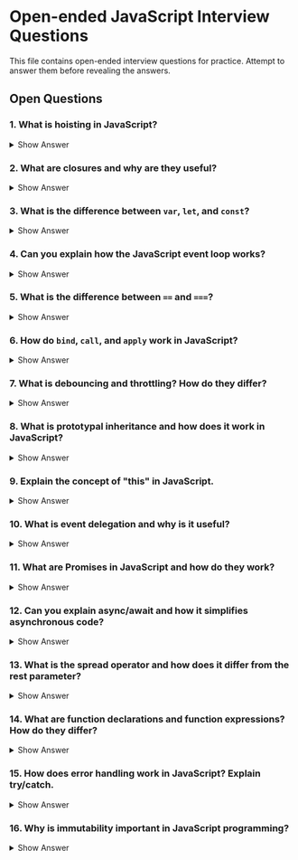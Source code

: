 # Open-ended JavaScript Interview Questions

This file contains open-ended interview questions for practice. Attempt to answer them before revealing the answers.

## Open Questions

### 1. What is hoisting in JavaScript?

<details>
  <summary>Show Answer</summary>
  
  **Answer:**  
  Hoisting is JavaScript's behavior of moving declarations (variables and functions) to the top of their containing scope during the compilation phase. This allows functions and variables to be referenced before they are declared in the code, though variables declared with `let` and `const` are not fully initialized.
</details>

### 2. What are closures and why are they useful?

<details>
  <summary>Show Answer</summary>
  
  **Answer:**  
  A closure occurs when an inner function preserves access to variables from its outer function even after the outer function has finished executing. They are useful for data encapsulation, maintaining state, and creating private variables.
</details>

### 3. What is the difference between `var`, `let`, and `const`?

<details>
  <summary>Show Answer</summary>
  
  **Answer:**  
  `var` is function-scoped and can be re-declared, while `let` and `const` are block-scoped with `const` disallowing reassignment after its initial value. Additionally, variables declared with `let` and `const` are subject to the temporal dead zone.
</details>

### 4. Can you explain how the JavaScript event loop works?

<details>
  <summary>Show Answer</summary>
  
  **Answer:**  
  The event loop continuously monitors the call stack and task queues to manage asynchronous operations. It moves tasks from the macrotask (or callback) queue or microtask queue into the call stack when it's empty, ensuring non-blocking execution.
</details>

### 5. What is the difference between `==` and `===`?

<details>
  <summary>Show Answer</summary>
  
  **Answer:**  
  The `==` operator performs type coercion before comparing values, while the `===` operator compares both value and type without coercing types. Using `===` generally avoids unexpected results due to type conversion.
</details>

### 6. How do `bind`, `call`, and `apply` work in JavaScript?

<details>
  <summary>Show Answer</summary>
  
  **Answer:**  
  These methods allow you to control the value of `this` inside a function. `call` and `apply` invoke the function immediately (with the latter expecting an array of arguments), while `bind` returns a new function with `this` bound to a specific value.
</details>

### 7. What is debouncing and throttling? How do they differ?

<details>
  <summary>Show Answer</summary>
  
  **Answer:**  
  Debouncing delays the execution of a function until after a specified interval since its last call, while throttling ensures a function is executed at most once in a specified time period. These techniques help manage the frequency of function calls in response to rapid events.
</details>

### 8. What is prototypal inheritance and how does it work in JavaScript?

<details>
  <summary>Show Answer</summary>
  
  **Answer:**  
  Prototypal inheritance allows objects to inherit properties and methods from other objects via a prototype chain. When a property is accessed, JavaScript traverses the prototype chain to locate it if it's not found on the object itself.
</details>

### 9. Explain the concept of "this" in JavaScript.

<details>
  <summary>Show Answer</summary>
  
  **Answer:**  
  The value of `this` is determined by the context in which a function is called. It can refer to the global object, a specific object when used in methods, or be explicitly bound using methods like `call`, `apply`, or `bind`.
</details>

### 10. What is event delegation and why is it useful?

<details>
  <summary>Show Answer</summary>
  
  **Answer:**  
  Event delegation involves attaching a single event listener to a parent element instead of to each individual child element. This leverages event bubbling to improve performance and simplify event management.
</details>

### 11. What are Promises in JavaScript and how do they work?

<details>
  <summary>Show Answer</summary>
  
  **Answer:**  
  Promises represent the eventual completion or failure of an asynchronous operation and allow you to attach callbacks with `.then()` and `.catch()`. They offer a more structured and readable alternative to nested callbacks.
</details>

### 12. Can you explain async/await and how it simplifies asynchronous code?

<details>
  <summary>Show Answer</summary>
  
  **Answer:**  
  Async/await syntax allows you to write asynchronous code that appears synchronous, making it easier to read and maintain. It is built on top of Promises, where the `await` keyword pauses execution until the Promise is resolved.
</details>

### 13. What is the spread operator and how does it differ from the rest parameter?

<details>
  <summary>Show Answer</summary>
  
  **Answer:**  
  The spread operator (`...`) expands an iterable (like an array) into individual elements, whereas the rest parameter collects multiple elements into a single array. Although they share the same syntax, their use cases are opposite.
</details>

### 14. What are function declarations and function expressions? How do they differ?

<details>
  <summary>Show Answer</summary>
  
  **Answer:**  
  Function declarations create named functions that are hoisted, allowing them to be called before they are defined in the code. Function expressions assign a function to a variable and are not hoisted, so they must be defined before use.
</details>

### 15. How does error handling work in JavaScript? Explain try/catch.

<details>
  <summary>Show Answer</summary>
  
  **Answer:**  
  JavaScript error handling is typically done using try/catch blocks, where code that might throw an error is placed inside the try block and errors are caught in the catch block. This allows the program to continue running even when an error occurs.
</details>

### 16. Why is immutability important in JavaScript programming?

<details>
  <summary>Show Answer</summary>
  
  **Answer:**  
  Immutability helps in avoiding unintended side effects, making state changes more predictable and easier to debug. It is particularly valued in functional programming and frameworks like React for reliable state management.
</details>
